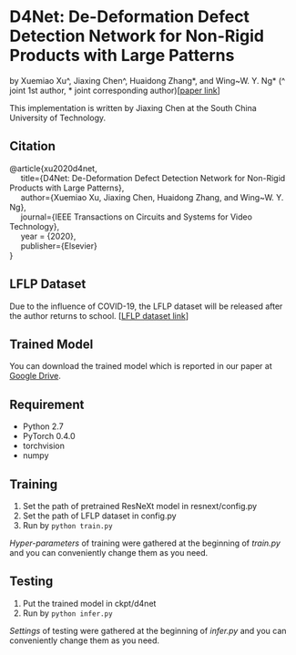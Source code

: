 # D4Net: De-Deformation Defect Detection Network for Non-Rigid Products with Large Patterns
by Xuemiao Xu^, Jiaxing Chen^, Huaidong Zhang\*, and Wing~W. Y. Ng\* (^ joint 1st author, * joint corresponding author)[[paper link]()]

This implementation is written by Jiaxing Chen at the South China University of Technology.

## Citation

@article{xu2020d4net,   
&nbsp;&nbsp;&nbsp;&nbsp;  title={D4Net: De-Deformation Defect Detection Network for Non-Rigid Products with Large Patterns},    
&nbsp;&nbsp;&nbsp;&nbsp;  author={Xuemiao Xu, Jiaxing Chen, Huaidong Zhang, and Wing~W. Y. Ng},    
&nbsp;&nbsp;&nbsp;&nbsp;  journal={IEEE Transactions on Circuits and Systems for Video Technology},    
&nbsp;&nbsp;&nbsp;&nbsp;  year  = {2020},    
&nbsp;&nbsp;&nbsp;&nbsp;  publisher={Elsevier}    
}

## LFLP Dataset

Due to the influence of COVID-19, the LFLP dataset will be released after the author returns to school. [[LFLP dataset link]()]

## Trained Model

You can download the trained model which is reported in our paper at  [Google Drive](https://drive.google.com/file/d/1knTpVXt3gKGxqHMZQKz-T1q0r3TlsQxf/view?usp=sharing).

## Requirement

- Python 2.7
- PyTorch 0.4.0
- torchvision
- numpy

## Training

1. Set the path of pretrained ResNeXt model in resnext/config.py
2. Set the path of LFLP dataset in config.py
3. Run by `python train.py`

*Hyper-parameters* of training were gathered at the beginning of *train.py* and you can conveniently change them as you need.

## Testing

1. Put the trained model in ckpt/d4net
2. Run by `python infer.py`

*Settings* of testing were gathered at the beginning of *infer.py* and you can conveniently change them as you need.